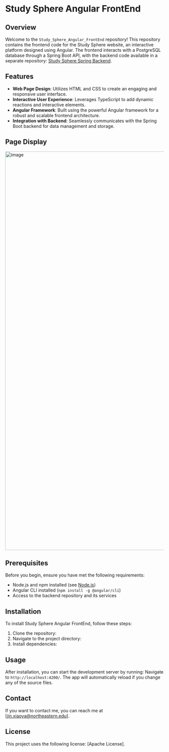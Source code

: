 # Study Sphere Angular FrontEnd

## Overview
Welcome to the `Study_Sphere_Angular_FrontEnd` repository! This repository contains the frontend code for the Study Sphere website, an interactive platform designed using Angular. The frontend interacts with a PostgreSQL database through a Spring Boot API, with the backend code available in a separate repository: [Study Sphere Spring Backend](https://github.com/XiaoyangJin/Study_Sphere_Spring_BackEnd).

## Features
- **Web Page Design**: Utilizes HTML and CSS to create an engaging and responsive user interface.
- **Interactive User Experience**: Leverages TypeScript to add dynamic reactions and interactive elements.
- **Angular Framework**: Built using the powerful Angular framework for a robust and scalable frontend architecture.
- **Integration with Backend**: Seamlessly communicates with the Spring Boot backend for data management and storage.

## Page Display
<img width="1268" alt="image" src="https://github.com/XiaoyangJin/Study_Sphere_Angular_FrontEnd/assets/90944062/36439a53-3100-4f19-a0c9-0c8f5e392c0e">


## Prerequisites
Before you begin, ensure you have met the following requirements:
- Node.js and npm installed (see [Node.js](https://nodejs.org/))
- Angular CLI installed (`npm install -g @angular/cli`)
- Access to the backend repository and its services

## Installation
To install Study Sphere Angular FrontEnd, follow these steps:
1. Clone the repository: 
2. Navigate to the project directory:
3. Install dependencies:

## Usage
After installation, you can start the development server by running:
Navigate to `http://localhost:4200/`. The app will automatically reload if you change any of the source files.

## Contact
If you want to contact me, you can reach me at [jin.xiaoya@northeastern.edu].

## License
This project uses the following license: [Apache License].
